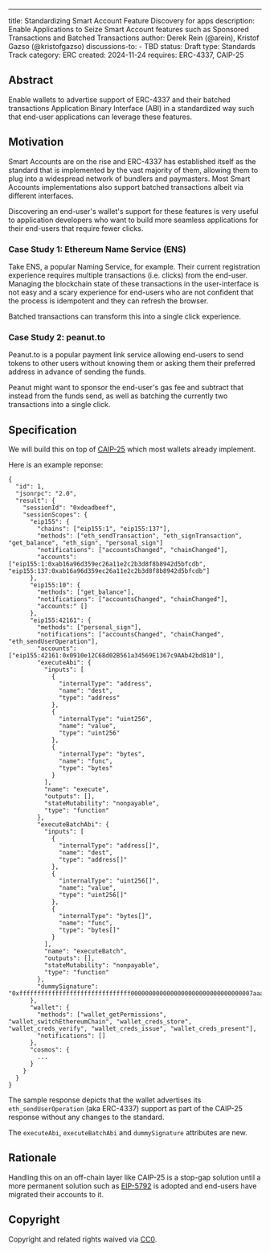 ---
title: Standardizing Smart Account Feature Discovery for apps
description: Enable Applications to Seize Smart Account features such as Sponsored Transactions and Batched Transactions
author: Derek Rein (@arein), Kristof Gazso (@kristofgazso)
discussions-to: <URL> - TBD
status: Draft
type: Standards Track
category: ERC
created: 2024-11-24
requires: ERC-4337, CAIP-25

## Abstract

Enable wallets to advertise support of ERC-4337 and their batched transactions Application Binary Interface (ABI) in a standardized way such that end-user applications can leverage these features.

## Motivation

Smart Accounts are on the rise and ERC-4337 has established itself as the standard that is implemented by the vast majority of them, allowing them to plug into a widespread network of bundlers and paymasters. Most Smart Accounts implementations also support batched transactions albeit via different interfaces.

Discovering an end-user's wallet's support for these features is very useful to application developers who want to build more seamless applications for their end-users that require fewer clicks.

### Case Study 1: Ethereum Name Service (ENS)

Take ENS, a popular Naming Service, for example. Their current registration experience requires multiple transactions (i.e. clicks) from the end-user. Managing the blockchain state of these transactions in the user-interface is not easy and a scary experience for end-users who are not confident that the process is idempotent and they can refresh the browser.

Batched transactions can transform this into a single click experience.

### Case Study 2: peanut.to

Peanut.to is a popular payment link service allowing end-users to send tokens to other users without knowing them or asking them their preferred address in advance of sending the funds.

Peanut might want to sponsor the end-user's gas fee and subtract that instead from the funds send, as well as batching the currently two transactions into a single click.

## Specification

We will build this on top of [CAIP-25](https://github.com/ChainAgnostic/CAIPs/blob/main/CAIPs/caip-25.md) which most wallets already implement.

Here is an example reponse:

```
{
  "id": 1,
  "jsonrpc": "2.0",
  "result": {
    "sessionId": "0xdeadbeef",
    "sessionScopes": {
      "eip155": {
        "chains": ["eip155:1", "eip155:137"],
        "methods": ["eth_sendTransaction", "eth_signTransaction", "get_balance", "eth_sign", "personal_sign"]
        "notifications": ["accountsChanged", "chainChanged"],
        "accounts": ["eip155:1:0xab16a96d359ec26a11e2c2b3d8f8b8942d5bfcdb", "eip155:137:0xab16a96d359ec26a11e2c2b3d8f8b8942d5bfcdb"]
      },
      "eip155:10": {
        "methods": ["get_balance"],
        "notifications": ["accountsChanged", "chainChanged"],
        "accounts:" []
      },
      "eip155:42161": {
        "methods": ["personal_sign"],
        "notifications": ["accountsChanged", "chainChanged", "eth_sendUserOperation"],
        "accounts":["eip155:42161:0x0910e12C68d02B561a34569E1367c9AAb42bd810"],
        "executeAbi": {
          "inputs": [
            {
              "internalType": "address",
              "name": "dest",
              "type": "address"
            },
            {
              "internalType": "uint256",
              "name": "value",
              "type": "uint256"
            },
            {
              "internalType": "bytes",
              "name": "func",
              "type": "bytes"
            }
          ],
          "name": "execute",
          "outputs": [],
          "stateMutability": "nonpayable",
          "type": "function"
        },
        "executeBatchAbi": {
          "inputs": [
            {
              "internalType": "address[]",
              "name": "dest",
              "type": "address[]"
            },
            {
              "internalType": "uint256[]",
              "name": "value",
              "type": "uint256[]"
            },
            {
              "internalType": "bytes[]",
              "name": "func",
              "type": "bytes[]"
            }
          ],
          "name": "executeBatch",
          "outputs": [],
          "stateMutability": "nonpayable",
          "type": "function"
        },
        "dummySignature": "0xfffffffffffffffffffffffffffffff0000000000000000000000000000000007aaaaaaaaaaaaaaaaaaaaaaaaaaaaaaaaaaaaaaaaaaaaaaaaaaaaaaaaaaaaaaa1c"
      },
      "wallet": {
        "methods": ["wallet_getPermissions", "wallet_switchEthereumChain", "wallet_creds_store", "wallet_creds_verify", "wallet_creds_issue", "wallet_creds_present"],
        "notifications": []
      },
      "cosmos": {
        ...
      }
    }
  }
}
```

The sample response depicts that the wallet advertises its `eth_sendUserOperation` (aka ERC-4337) support as part of the CAIP-25 response without any changes to the standard.

The `executeAbi`, `executeBatchAbi` and `dummySignature` attributes are new.

## Rationale

Handling this on an off-chain layer like CAIP-25 is a stop-gap solution until a more permanent solution such as [EIP-5792](https://eips.ethereum.org/EIPS/eip-5792) is adopted and end-users have migrated their accounts to it.

## Copyright

Copyright and related rights waived via [CC0](../LICENSE.md).
